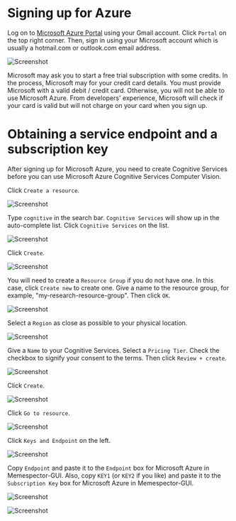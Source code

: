 # Signing up for Azure

Log on to [Microsoft Azure Portal](https://console.cloud.google.com) using your Gmail account.  Click `Portal` on the top right corner.  Then, sign in using your Microsoft account which is usually a hotmail.com or outlook.com email address. 

![Screenshot](res/ma-signin.jpg)

Microsoft may ask you to start a free trial subscription with some credits.  In the process, Microsoft may for your credit card details.  You must provide Microsoft with a valid debit / credit card.  Otherwise, you will not be able to use Microsoft Azure.  From developers' experience, Microsoft will check if your card is valid but will not charge on your card when you sign up.

# Obtaining a service endpoint and a subscription key

After signing up for Microsoft Azure, you need to create Cognitive Services before you can use Microsoft Azure Cognitive Services Computer Vision.

Click `Create a resource`.

![Screenshot](res/ma-add-a-resource.jpg)

Type `cognitive` in the search bar.  `Cognitive Services` will show up in the auto-complete list.  Click `Cognitive Services` on the list.

![Screenshot](res/ma-resource-search.jpg)

Click `Create`.

![Screenshot](res/ma-cognitive-create.jpg)

You will need to create a `Resource Group` if you do not have one.  In this case, click `Create new` to create one.  Give a name to the resource group, for example, "my-research-resource-group".  Then click `OK`.

![Screenshot](res/ma-res-group-naming.jpg)

Select a `Region` as close as possible to your physical location. 

![Screenshot](res/ma-region-selection.jpg)

Give a `Name` to your Cognitive Services.  Select a `Pricing Tier`.  Check the checkbox to signify your consent to the terms.  Then click `Review + create`.

![Screenshot](res/ma-cogserv-naming.jpg)

Click `Create`.

![Screenshot](res/ma-confirm-create.jpg)

Click `Go to resource`.

![Screenshot](res/ma-go-to-resource.jpg)

Click `Keys and Endpoint` on the left.

![Screenshot](res/ma-keys-and-endpoint.jpg)

Copy `Endpoint` and paste it to the `Endpoint` box for Microsoft Azure in Memespector-GUI.  Also, copy `KEY1` (or `KEY2` if you like) and paste it to the `Subscription Key` box for Microsoft Azure in Memespector-GUI.

![Screenshot](res/ma-keys-endpoint-copy.jpg)

![Screenshot](res/gui-ma-key-endpoint.jpg)
